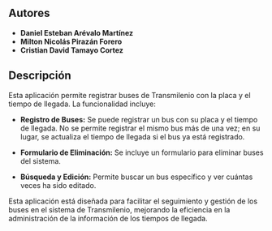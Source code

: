 ## Autores

- **Daniel Esteban Arévalo Martínez**
- **Milton Nicolás Pirazán Forero**
- **Cristian David Tamayo Cortez**

## Descripción

Esta aplicación permite registrar buses de Transmilenio con la placa y el tiempo de llegada. La funcionalidad incluye:

- **Registro de Buses:** Se puede registrar un bus con su placa y el tiempo de llegada. No se permite registrar el mismo bus más de una vez; en su lugar, se actualiza el tiempo de llegada si el bus ya está registrado.
  
- **Formulario de Eliminación:** Se incluye un formulario para eliminar buses del sistema.

- **Búsqueda y Edición:** Permite buscar un bus específico y ver cuántas veces ha sido editado.

Esta aplicación está diseñada para facilitar el seguimiento y gestión de los buses en el sistema de Transmilenio, mejorando la eficiencia en la administración de la información de los tiempos de llegada.
